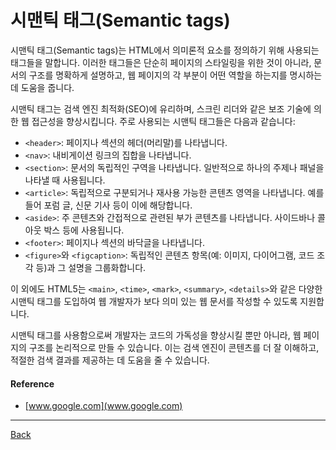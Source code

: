 # 시맨틱 태그(Semantic tags)

시맨틱 태그(Semantic tags)는 HTML에서 의미론적 요소를 정의하기 위해 사용되는 태그들을 말합니다. 이러한 태그들은 단순히 페이지의 스타일링을 위한 것이 아니라, 문서의 구조를 명확하게 설명하고, 웹 페이지의 각 부분이 어떤 역할을 하는지를 명시하는 데 도움을 줍니다.

시맨틱 태그는 검색 엔진 최적화(SEO)에 유리하며, 스크린 리더와 같은 보조 기술에 의한 웹 접근성을 향상시킵니다. 주로 사용되는 시맨틱 태그들은 다음과 같습니다:

- `<header>`: 페이지나 섹션의 헤더(머리말)를 나타냅니다.
- `<nav>`: 내비게이션 링크의 집합을 나타냅니다.
- `<section>`: 문서의 독립적인 구역을 나타냅니다. 일반적으로 하나의 주제나 패널을 나타낼 때 사용됩니다.
- `<article>`: 독립적으로 구분되거나 재사용 가능한 콘텐츠 영역을 나타냅니다. 예를 들어 포럼 글, 신문 기사 등이 이에 해당합니다.
- `<aside>`: 주 콘텐츠와 간접적으로 관련된 부가 콘텐츠를 나타냅니다. 사이드바나 콜아웃 박스 등에 사용됩니다.
- `<footer>`: 페이지나 섹션의 바닥글을 나타냅니다.
- `<figure>`와 `<figcaption>`: 독립적인 콘텐츠 항목(예: 이미지, 다이어그램, 코드 조각 등)과 그 설명을 그룹화합니다.

이 외에도 HTML5는 `<main>`, `<time>`, `<mark>`, `<summary>`, `<details>`와 같은 다양한 시맨틱 태그를 도입하여 웹 개발자가 보다 의미 있는 웹 문서를 작성할 수 있도록 지원합니다.

시맨틱 태그를 사용함으로써 개발자는 코드의 가독성을 향상시킬 뿐만 아니라, 웹 페이지의 구조를 논리적으로 만들 수 있습니다. 이는 검색 엔진이 콘텐츠를 더 잘 이해하고, 적절한 검색 결과를 제공하는 데 도움을 줄 수 있습니다.

#### Reference

- [www.google.com](www.google.com)

---

[Back](../README.md)
